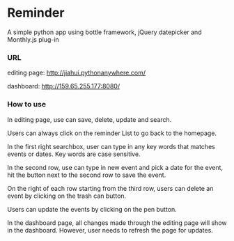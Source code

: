 # Reminder
A simple python app using bottle framework, jQuery datepicker and Monthly.js plug-in

### URL
editing page: http://jiahui.pythonanywhere.com/

dashboard: http://159.65.255.177:8080/


### How to use

In editing page, use can save, delete, update and search.

Users can always click on the reminder List to go back to the homepage.

In the first right searchbox, user can type in any key words that matches events or dates. Key words are case sensitive.

In the second row, use can type in new event and pick a date for the event, hit the button next to the second row to save the event.

On the right of each row starting from the third row, users can delete an event by clicking on the trash can button.

Users can update the events by clicking on the pen button.


In the dashboard page, all changes made through the editing page will show in the dashboard. However, user needs to refresh the page for updates.

